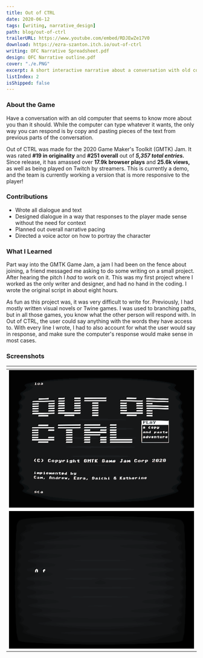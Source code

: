 ```yaml
---
title: Out of CTRL
date: 2020-06-12
tags: [writing, narrative_design]
path: blog/out-of-ctrl
trailerURL: https://www.youtube.com/embed/RDJEwZe17V0
download: https://ezra-szanton.itch.io/out-of-ctrl
writing: OFC Narrative Spreadsheet.pdf
design: OFC Narrative outline.pdf
cover: "./e.PNG"
excerpt: A short interactive narrative about a conversation with old computer
listIndex: 2
isShipped: false
---
```


### About the Game

Have a conversation with an old computer that seems to know more about you than it should. While the computer can type whatever it wants, the only way you can respond is by copy and pasting pieces of the text from previous parts of the conversation.

Out of CTRL was made for the 2020 Game Maker's Toolkit (GMTK) Jam. It was rated **#19 in originality** and **#251 overall** out of _**5,357 total entries.**_ Since release, it has amassed over **17.9k browser plays** and **25.6k views,** as well as being played on Twitch by streamers. This is currently a demo, and the team is currently working a version that is more responsive to the player!

### Contributions

- Wrote all dialogue and text
- Designed dialogue in a way that responses to the player made sense without the need for context
- Planned out overall narrative pacing
- Directed a voice actor on how to portray the character

### What I Learned

Part way into the GMTK Game Jam, a jam I had been on the fence about joining, a friend messaged me asking to do some writing on a small project. After hearing the pitch I *had* to work on it. This was my first project where I worked as the only writer and designer, and had no hand in the coding. I wrote the original script in about eight hours.

As fun as this project was, it was very difficult to write for. Previously, I had mostly written visual novels or Twine games. I was used to branching paths, but in all those games, you know what the other person will respond with. In Out of CTRL, the user could say anything with the words they have access to. With every line I wrote, I had to also account for what the user would say in response, and make sure the computer's response would make sense in most cases.

### Screenshots

| <div style="width:40%" ></div>  |
| ------------------------------- |
| ![](./Images/screencap_one.gif) |
| ![](./Images/screencap_two.gif) |
